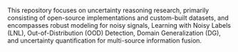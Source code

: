 This repository focuses on uncertainty reasoning research, primarily consisting of open-source implementations and custom-built datasets, and encompasses robust modeling for noisy signals, Learning with Noisy Labels (LNL), Out-of-Distribution (OOD) Detection, Domain Generalization (DG), and uncertainty quantification for multi-source information fusion.
